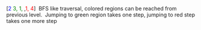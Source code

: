 [<span style="color:blue">2</span> <span style="color:green">3, 1,</span> ,<span style="color:red">1, 4</span>]
​
BFS like traversal, colored regions can be reached from previous level.
​
Jumping to green region takes one step, jumping to red step takes one more step